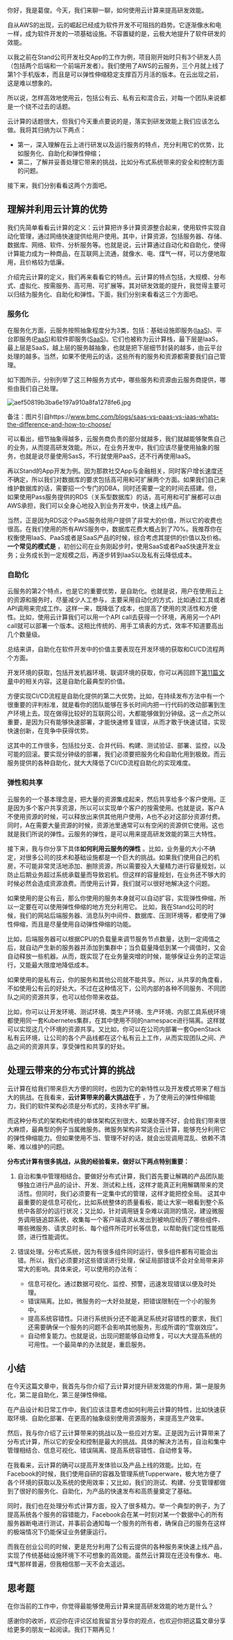 你好，我是葛俊。今天，我们来聊一聊，如何使用云计算来提高研发效能。

自从AWS的出现，云的崛起已经成为软件开发不可阻挡的趋势。它逐渐像水和电一样，成为软件开发的一项基础设施。不容置疑的是，云极大地提升了软件研发的效能。

以我之前在Stand公司开发社交App的工作为例，项目刚开始时只有3个研发人员（包括两个后端和一个前端开发者）。我们使用了AWS的云服务，三个月就上线了第1个手机版本，而且是可以弹性伸缩稳定支撑百万月活的版本。在云出现之前，这是难以想象的。

所以说，怎样高效地使用云，包括公有云、私有云和混合云，对每一个团队来说都是一个绕不过去的话题。

云计算的话题很大，但我们今天重点要说的是，落实到研发效能上我们应该怎么做。我将其归纳为以下两点：

 *  第一，深入理解在云上进行研发以及运行服务的特点，充分利用它的优势，比如服务化、自助化和弹性伸缩；
 *  第二，了解并妥善处理它带来的挑战，比如分布式系统带来的安全和控制方面的问题。

接下来，我们分别看看这两个方面吧。

## 理解并利用云计算的优势

我们先简单看看云计算的定义：云计算把许多计算资源整合起来，使用软件实现自动化管理，通过网络快速提供给用户使用。其中，计算资源，包括服务器、存储、数据库、网络、软件、分析服务等。也就是说，云计算通过自动化和自助化，使得计算能力成为一种商品，在互联网上流通，就像水、电、煤气一样，可以方便地取用，且价格较为低廉。

介绍完云计算的定义，我们再来看看它的特点。云计算的特点包括，大规模、分布式、虚拟化、按需服务、高可用、可扩展等。其对研发效能的提升，我觉得主要可以归结为服务化、自助化和弹性。下面，我们分别来看看这三个方面吧。

### 服务化

在服务化方面，云服务按照抽象程度分为3类，包括：基础设施即服务([IaaS][])、平台即服务([PaaS][])和软件即服务([SaaS][])。它们也被称为云计算栈，最下层是IaaS，最上层是SaaS，越上层的服务越抽象，也就是把下层细节封装的越多，由云平台处理的越多。当然，如果不使用云的话，这些所有的服务和资源都需要我们自己管理。

如下图所示，分别列举了这三种服务方式中，哪些服务和资源由云服务商提供，哪些由我们自己处理。

![aef50819b3ba6e197a910a8fa1278fe6.jpg][]

备注：图片引自https://www.bmc.com/blogs/saas-vs-paas-vs-iaas-whats-the-difference-and-how-to-choose/

可以看出，细节抽象得越多，云服务商负责的部分就越多，我们就越能够聚焦自己的业务，从而提高研发效能。所以，在业务开发中，我们应该尽量使用抽象的服务，也就是说尽量使用SasS，不行就使用PaaS，还不行再使用IaaS。

再以Stand的App开发为例。因为那款社交App与金融相关，同时客户增长速度还不确定，所以我们对数据库的要求包括高可用和可扩展两个方面。如果我们自己来维护数据库的话，需要招一个专门的DBA，同时还需要一定的时间去搭建。但，如果使用Pass服务提供的RDS（关系型数据库）的话，高可用和可扩展都可以由AWS承担，我们可以全身心地投入到业务开发中，快速上线产品。

当然，正是因为RDS这个PaaS服务给用户提供了非常大的价值，所以它的收费也很高。在我们使用的所有AWS服务中，数据库花费大概占到了70%。我推荐你在权衡使用IaaS、PaaS或者是SaaS产品的时候，综合考虑其提供的价值以及价格。**一个常见的模式是** ，初创公司在业务刚起步时，使用SaaS或者PaaS快速开发业务；业务成长到一定规模之后，再逐步转到IaaS以及私有云降低成本。

### 自助化

云服务的第2个特点，也是它的重要优势，是自助化。也就是说，用户在使用云上的资源和服务时，尽量减少人工参与，主要采用自动化的方式，比如通过工具或者API调用来完成工作。这样一来，既降低了成本，也提高了使用的灵活性和方便性。比如，使用云计算我们可以用一个API call去获得一个环境，再用另一个API call就可以部署一个版本。这相比传统的、用手工填表的方式，效率不知道要高出几个数量级。

总结来讲，自助化在软件开发中的价值主要表现在开发环境的获取和CI/CD流程两个方面。

开发环境的获取，包括开发机器环境、联调环境的获取，你可以再回顾下[第11篇文章][11]中的相关内容。这是自助化最典型的价值。

方便实现CI/CD流程是自助化提供的第二大优势。比如，在持续发布方法中有一个很重要的评判标准，就是看你的团队能够在多长时间内把一行代码的改动部署到生产环境上去。现在做得比较好的互联网公司，大都能够做到分钟级。这一点之所以重要，是因为只有能够快速部署，才能快速修复错误，从而才敢于快速试错，实现快速创新，在竞争中获得优势。

这其中的工作很多，包括拉分支、合并代码、构建、测试验证、部署、监控，以及可能的回滚。要实现分钟级的部署，我们必须要把服务化和自助化用到极致。而云服务提供的各种自助化，就大大降低了CI/CD流程自助化的实现难度。

### 弹性和共享

云服务的一个基本理念是，把大量的资源集成起来，然后共享给多个客户使用。正是因为多个客户共享资源，所以可以实现单个客户的按需使用。也就是说，客户A不使用资源的时候，可以释放出来供其他用户使用，A也不必对这部分资源付费。同时，A在需要大量资源的时候，资源池里通常可以有空闲的资源供它使用。这也就是我们所说的弹性。云服务的弹性，是可以用来提高研发效能的第三大特性。

接下来，我与你分享下具体**如何利用云服务的弹性** 。比如，业务量的大小不确定，对很多公司的技术和基础设施都是一个巨大的挑战。如果我们使用自己的机房，不可能非常灵活地添加、删除资源，所以需要投入大量精力进行容量规划，以防止后期业务超过系统承载量而导致宕机。但这样的容量规划，在业务还不够大的时候必然会造成资源浪费。而使用云计算，我们就可以很好地解决这个问题。

如果使用的是公有云，那么你使用的服务本身就可以自动扩容，实现弹性伸缩，所以一定要在可以使用弹性伸缩的地方充分利用它。 比如，我在Stand公司的时候，我们的网站后端服务器、消息队列中间件、数据库、压测环境等，都使用了弹性伸缩，而且是尽量使用自动弹性伸缩的功能。

比如，后端服务器可以根据CPU的负载量来调节服务节点数量，达到一定阈值之后，就自动产生新的服务器并添加到集群中；当负载量降低到某一个阈值时，又会自动释放一些机器。从而，既实现了在业务量突增的时候，能够保证业务的正常运行，又能最大限度地降低成本。

如果使用的是私有云，你的服务和其他公司就不能共享。所以，从共享的角度看，不如使用公有云的好处大。不过在这种情况下，公司内部的各种不同服务、不同团队之间的资源共享，也可以给你带来收益。

比如，你可以让开发环境、测试环境、类生产环境、生产环境、内部工具系统环境都使用同一套Kubernetes集群，在其中使用不同的namespace进行隔离。这样就可以实现这几个环境的资源共享。又比如，你可以在公司内部署一套OpenStack私有云环境，让公司的各个产品线都在这个私有云上工作，从而实现团队之间、产品之间的资源共享，享受弹性和共享的好处。

## 处理云带来的分布式计算的挑战

云计算在给我们带来巨大方便的同时，也因为它的新特性以及开发模式带来了相当大的挑战。在我看来，**云计算带来的最大挑战在于** ，为了使用云的弹性伸缩能力，我们的软件架构必须是分布式的，支持水平扩展。

而这种分布式的架构和传统的单体架构区别很大，如果处理不好，会给我们带来很大麻烦，最典型的例子当属微服务。微服务架构非常适合云计算，能够充分利用它的弹性伸缩能力。但如果使用不当、管理不好的话，就会出现调用混乱、依赖不清晰、难以维护的问题。

**分布式计算有很多挑战，从我的经验看来，做好以下两点特别重要：** 

1.  自治和集中管理相结合。要做好分布式计算，我们首先要让解耦的产品团队能够独立进行产品的设计、开发、测试和上线，这样才能真正利用解耦带来的灵活性。但同时，我们必须要有一定集中式的管理，这样才能把控全局。
    这其中最重要的是信息可视化，比如系统整体的质量看板，能让大家一眼看到整个系统中各部分的运行状况；又比如，针对调用链复杂难以调测的情况，建设微服务调用链追踪系统，收集每一个客户端请求从发出到被响应经历了哪些组件、哪些微服务、请求总时长、每个组件所花时长等信息，以帮助我们定位性能瓶颈，进行性能调优。
2.  错误处理。分布式系统，因为有很多组件同时运行，很多组件都有可能会出错。所以，我们必须要对这些错误进行处理，保证局部错误不会对全局带来非常大的影响。具体来说，可以使用的办法有：
    
     *  信息可视化。通过数据可视化、监控、预警，迅速发现错误以便及时处理。
     *  错误隔离。比如，微服务的一大好处就是，把错误限制在一个小的服务中。
     *  提高系统容错性。只进行系统拆分还不能满足系统对容错性的要求，我们还需要确保一个服务的问题不会影响其他服务，形成所谓的“雪崩效应”。
     *  自动修复能力。也就是说，出现问题能够自动修复，可以大大提高系统的可用性。一个最简单的办法就是，重启服务。

## 小结

在今天这篇文章中，我首先与你介绍了云计算对提升研发效能的作用，第一是服务化，第二是自助化，第三是弹性伸缩。

在产品设计和日常工作中，我们应该注意考虑如何利用云计算的特性，比如快速获取环境、自助化部署、在更高的抽象级别使用资源服务，来提高生产效率。

然后，我与你介绍了云计算带来的挑战以及一些应对方案。正是因为云计算带来了分布式计算，所以它的安全和控制是最大的挑战。具体的解决方法有，自治和集中管理相结合、信息可视化、错误隔离、提高系统容错性、自动修复等。

在我看来，云计算的确可以提高开发体验以及产品上线的效能。比如，在Facebook的时候，我们使用自研的容器及管理系统Tupperware，极大地方便了各个环境的获取以及系统的使用效率；又比如，我们的测试、构建、分支管理都做到了很好的服务化、自助化，为产品的快速发布和高质量奠定了基础。

同时，我们也在处理分布式计算方面，投入了很多精力。举一个典型的例子，为了提高系统各个服务的容错能力，Facebook会在某一时刻对某一个数据中心的所有服务器断电进行测试，并事前会通知每一个服务的所有者，确保自己的服务在这样的极端情况下仍能保证业务健康运行。

而我在创业公司的时候，更是充分利用了公有云提供的各种服务来快速上线产品，实现了传统基础设施环境下不可想象的高效能。虽然云计算现在还没有像水、电、煤气那样普遍，但我相信那一天不会太遥远。

## 思考题

在你当前的工作中，你觉得最能够使用云计算来提高研发效能的地方是什么？

感谢你的收听，欢迎你在评论区给我留言分享你的观点，也欢迎你把这篇文章分享给更多的朋友一起阅读。我们下期再见！


[IaaS]: https://baike.baidu.com/item/IaaS/5863121
[PaaS]: https://baike.baidu.com/item/PaaS/219931
[SaaS]: https://baike.baidu.com/item/SaaS/6703273
[aef50819b3ba6e197a910a8fa1278fe6.jpg]: https://static001.geekbang.org/resource/image/ae/e6/aef50819b3ba6e197a910a8fa1278fe6.jpg
[11]: https://time.geekbang.org/column/article/136070

